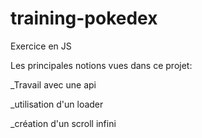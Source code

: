 # training-pokedex
Exercice en JS

Les principales notions vues dans ce projet:

_Travail avec une api

_utilisation d'un loader

_création d'un scroll infini
